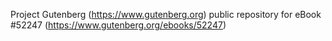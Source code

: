 Project Gutenberg (https://www.gutenberg.org) public repository for eBook #52247 (https://www.gutenberg.org/ebooks/52247)
